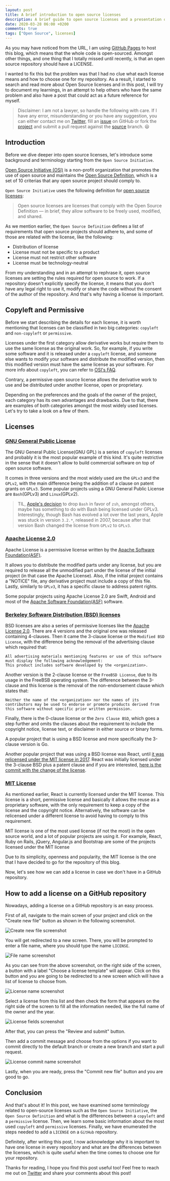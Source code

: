 ```yaml
---
layout: post
title: A brief introduction to open source licenses
description: A brief guide to open source licenses and a presentation of the most popular licenses (MIT, BSD, Apache License, GNU GPL).
date: 2020-03-28 06:00 +0200
comments: true
tags: ["Open Source", licenses]
---
```


As you may have noticed from the URL, I am using [GitHub Pages] to host this blog, which means that the whole code is open-sourced. Amongst other things, and one thing that I totally missed until recently, is that an open source repository should have a LICENSE.

I wanted to fix this but the problem was that I had no clue what each license means and how to choose one for my repository. As a result, I started to search and read more about Open Source licenses and in this post, I will try to document my learnings, in an attempt to help others who have the same problem and also have a post that could act as a future reference for myself.

> Disclaimer: I am not a lawyer, so handle the following with care. If I have any error, misunderstanding or you have any suggestion, you can either contact me on [Twitter], fill an [issue] on GitHub or fork the [project] and submit a pull request against the [source] branch. :smiley:

## Introduction

Before we dive deeper into open source licenses, let's introduce some background and terminology starting from the `Open Source Initiative`.

[Open Source Initiative (OSI)] is a non-profit organization that promotes the use of open source and maintains the [Open Source Definition], which is a set of 10 criterias that any open source project should comply to.

`Open Source Initiative` uses the following definition for [open source licenses]:

> Open source licenses are licenses that comply with the Open Source Definition — in brief, they allow software to be freely used, modified, and shared.


As we mention earlier, the `Open Source Definition` defines a list of requirements that open source projects should adhere to, and some of those are related with the license, like the following:

* Distribution of license
* License must not be specific to a product
* License must not restrict other software
* License must be technology-neutral

From my understanding and in an attempt to rephrase it, open source licenses are setting the rules required for open source to work. If a repository doesn't explicitly specify the license, it means that you don't have any legal right to use it, modify or share the code without the consent of the author of the repository. And that's why having a license is important.

## Copyleft and Permissive

Before we start describing the details for each license, it is worth mentioning that licenses can be classified in two big categories: `copyleft` and `non-copyleft` or `permissive`.

Licenses under the first category allow derivative works but require them to use the same license as the original work. So, for example, if you write some software and it is released under a `copyleft` license, and someone else wants to modify your software and distribute the modified version, then this modified version must have the same license as your software. For more info about `copyleft`, you can refer to [OSI's FAQ].

Contrary, a permissive open source license allows the derivative work to use and be distributed under another license, open or proprietary.

Depending on the preferences and the goals of the owner of the project, each category has its own advantages and drawbacks. Due to that, there are examples of both categories amongst the most widely used licenses. Let's try to take a look on a few of them.

## Licenses

### [GNU General Public License]
The GNU General Public License(GNU GPL) is a series of `copyleft` licenses and probably it is the most popular example of this kind. 
It's quite restrictive in the sense that it doesn't allow to build commercial software on top of open source software. 

It comes in three versions and the most widely used are the `GPLv3` and the `GPLv2`, with the main difference being the addition of a clause on patent grants on `GPLv3`. Some popular projects using a GNU General Public License are `Bash`(GPLv3) and `Linux`(GPLv2). 

> TIL, [Apple's decision] to drop `Bash` in favor of `zsh`, amongst others, maybe has something to do with Bash being licensed under GPLv3. Interestingly, though Bash has evolved a lot over the last years, Apple was stuck in version `3.2.*`, released in 2007, because after that version Bash changed the license from `GPLv2` to `GPLv3`.


### [Apache License 2.0]

Apache License is a permissive license written by the [Apache Software Foundation(ASF)]. 

It allows you to distribute the modified parts under any license, but you are required to release all the unmodified part under the license of the initial project (in that case the Apache License). Also, if the initial project contains a "NOTICE" file, any derivative project must include a copy of this file. Lastly, similarly to `GPLv3`, it has a specific clause to address patent rights.

Some popular projects using Apache License 2.0 are Swift, Android and most of the [Apache Software Foundation(ASF)] software.


### [Berkeley Software Distribution (BSD) licenses]

BSD licenses are also a series of permissive licenses like the [Apache License 2.0]. 
There are 4 versions and the original one was released containing 4-clauses. Then it came the 3-clause license or the `Modified BSD License`, with the difference being the removal of the advertising clause which required that:
```
All advertising materials mentioning features or use of this software must display the following acknowledgement:
This product includes software developed by the <organization>.
```

Another version is the 2-clause license or the `FreeBSD License`, due to its usage in the FreeBSB operating system. The difference between the 3-clause and this license is the removal of the non-endorsement clause which states that:
```
Neither the name of the <organization> nor the names of its contributors may be used to endorse or promote products derived from this software without specific prior written permission.
```

Finally, there is the 0-clause license or the `Zero Clause BSD`, which goes a step further and omits the clauses about the requirement to include the copyright notice, license text, or disclaimer in either source or binary forms.

A popular project that is using a BSD license and more specifically the 3-clause version is Go. 

Another popular project that was using a BSD license was React, until [it was relicensed under the MIT license in 2017](https://engineering.fb.com/web/relicensing-react-jest-flow-and-immutable-js/). React was initially licensed under the 3-clause BSD plus a patent clause and if you are interested, [here is the commit with the change of the license](https://github.com/facebook/react/commit/b765fb25ebc6e53bb8de2496d2828d9d01c2774b).

### [MIT License]


As mentioned earlier, React is currently licensed under the MIT license. This license is a short, permissive license and basically it allows the reuse as a proprietary software, with the only requirement to keep a copy of the license and the copyright notice. Alternatively, the software can be relicensed under a different license to avoid having to comply to this requirement.  


MIT license is one of the most used license (if not the most) in the open source world, and a lot of popular projects are using it. 
For example, React, Ruby on Rails, jQuery, Angular.js and Bootstrap are some of the projects licensed under the MIT license

Due to its simplicity, openness and popularity, the MIT license is the one that I have decided to go for the repository of this blog.


Now, let's see how we can add a license in case we don't have in a GitHub repository.


## How to add a license on a GitHub repository

Nowadays, adding a license on a GitHub repository is an easy process. 

First of all, navigate to the main screen of your project and click on the "Create new file" button as shown in the following screenshot.
 
![Create new file screenshot]({{site.url}}/assets/license/create_new_file.png)

You will get redirected to a new screen. There, you will be prompted to enter a file name, where you should type the name `LICENSE`.

![File name screenshot]({{site.url}}/assets/license/file_name.png)

As you can see from the above screenshot, on the right side of the screen, a button with a label "Choose a license template" will appear. Click on this button and you are going to be redirected to a new screen which will have a list of license to choose from.

![License name screenshot]({{site.url}}/assets/license/license_list.png)

Select a license from this list and then check the form that appears on the right side of the screen to fill all the information needed, like the full name of the owner and the year.
 
![License fields screenshot]({{site.url}}/assets/license/license_fields.png)

After that, you can press the "Review and submit" button.

Then add a commit message and choose from the options if you want to commit directly to the default branch or create a new branch and start a pull request.

![License commit name screenshot]({{site.url}}/assets/license/license_commit_name.png)

Lastly, when you are ready, press the "Commit new file" button and you are good to go.

## Conclusion

And that's about it! In this post, we have examined some terminology related to open-source licenses such as the `Open Source Initiative`, the `Open Source Definition` and what is the differences between a `copyleft` and a `permissive` license. Then, we learn some basic information about the most used `copyleft` and `permissive` licenses. Finally, we have enumerated the steps needed to add a `LICENSE` on a `GitHub` repository.


Definitely, after writing this post, I now acknowledge why it is important to have one license in every repository and what are the differences between the licenses, which is quite useful when the time comes to choose one for your repository.

Thanks for reading, I hope you find this post useful too!
Feel free to reach me out on [Twitter] and share your comments about this post!


[GitHub Pages]: https://pages.github.com/
[Twitter]: https://twitter.com/diamantidis_io
[issue]: https://github.com/diamantidis/diamantidis.github.io/issues/new
[project]: https://github.com/diamantidis/diamantidis.github.io
[source]: https://github.com/diamantidis/diamantidis.github.io/tree/source

[Open Source Initiative (OSI)]: https://opensource.org/
[Open Source Definition]: https://opensource.org/osd
[open source licenses]: https://opensource.org/licenses
[OSI's FAQ]: https://opensource.org/faq#copyleft

[GNU General Public License]: https://www.gnu.org/licenses/gpl-3.0.html
[Apple's decision]: https://support.apple.com/en-ca/HT208050

[Apache License 2.0]: https://www.apache.org/licenses/LICENSE-2.0
[Apache Software Foundation(ASF)]: https://www.apache.org/

[Berkeley Software Distribution (BSD) licenses]: https://en.wikipedia.org/wiki/BSD_licenses

[MIT License]: https://en.wikipedia.org/wiki/MIT_License